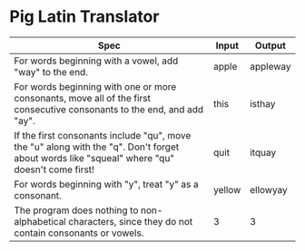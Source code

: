 # Pig Latin Translator





<!-- ### TABLES! -->
  |Spec|Input|Output|
  |-|-|-|
  |For words beginning with a vowel, add "way" to the end.|apple|appleway|
  |For words beginning with one or more consonants, move all of the first consecutive consonants to the end, and add "ay".|this|isthay|
  |If the first consonants include "qu", move the "u" along with the "q". Don't forget about words like "squeal" where "qu" doesn't come first!|quit|itquay|
  |For words beginning with "y", treat "y" as a consonant.|yellow|ellowyay|
  |The program does nothing to non-alphabetical characters, since they do not contain consonants or vowels.| 3| 3|
